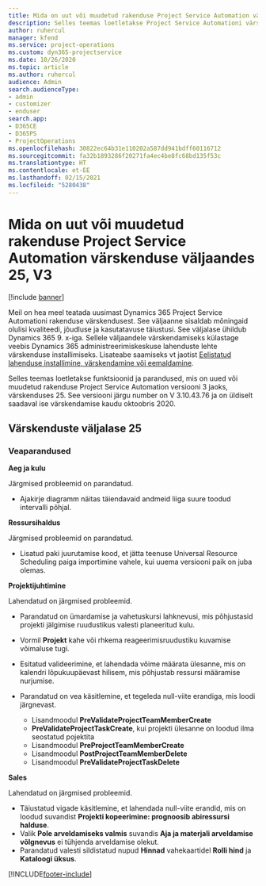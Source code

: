 ```yaml
---
title: Mida on uut või muudetud rakenduse Project Service Automation värskenduse väljaandes 25, V3
description: Selles teemas loetletakse Project Service Automationi värskenduse väljalaske 25, V3 saadaolevaid funktsioone ja parandusi.
author: ruhercul
manager: kfend
ms.service: project-operations
ms.custom: dyn365-projectservice
ms.date: 10/26/2020
ms.topic: article
ms.author: ruhercul
audience: Admin
search.audienceType:
- admin
- customizer
- enduser
search.app:
- D365CE
- D365PS
- ProjectOperations
ms.openlocfilehash: 30822ec64b31e110202a587dd941bdff60116712
ms.sourcegitcommit: fa32b1893286f20271fa4ec4be8fc68bd135f53c
ms.translationtype: HT
ms.contentlocale: et-EE
ms.lasthandoff: 02/15/2021
ms.locfileid: "5280438"
---
```

# <a name="whats-new-or-changed-in-project-service-automation-update-release-25-v3"></a>Mida on uut või muudetud rakenduse Project Service Automation värskenduse väljaandes 25, V3

[!include [banner](../includes/psa-now-project-operations.md)]

Meil on hea meel teatada uusimast Dynamics 365 Project Service Automationi rakenduse värskendusest. See väljaanne sisaldab mõningaid olulisi kvaliteedi, jõudluse ja kasutatavuse täiustusi. See väljalase ühildub Dynamics 365 9. x-iga. Sellele väljaandele värskendamiseks külastage veebis Dynamics 365 administreerimiskeskuse lahenduste lehte värskenduse installimiseks. Lisateabe saamiseks vt jaotist [Eelistatud lahenduse installimine, värskendamine või eemaldamine](https://docs.microsoft.com/power-platform/admin/install-remove-preferred-solution).

Selles teemas loetletakse funktsioonid ja parandused, mis on uued või muudetud rakenduse Project Service Automation versiooni 3 jaoks, värskenduses 25. See versiooni järgu number on V 3.10.43.76 ja on üldiselt saadaval ise värskendamise kaudu oktoobris 2020.

## <a name="update-release-25"></a>Värskenduste väljalase 25

### <a name="bug-fixes"></a>Veaparandused

**Aeg ja kulu**

Järgmised probleemid on parandatud.

- Ajakirje diagramm näitas täiendavaid andmeid liiga suure toodud intervalli põhjal.

**Ressursihaldus**

Järgmised probleemid on parandatud.

- Lisatud paki juurutamise kood, et jätta teenuse Universal Resource Scheduling paiga importimine vahele, kui uuema versiooni paik on juba olemas.

**Projektijuhtimine**

Lahendatud on järgmised probleemid.

- Parandatud on ümardamise ja vahetuskursi lahknevusi, mis põhjustasid projekti jälgimise ruudustikus valesti planeeritud kulu.
- Vormil **Projekt** kahe või rhkema reageerimisruudustiku kuvamise võimaluse tugi.
- Esitatud valideerimine, et lahendada võime määrata ülesanne, mis on kalendri lõpukuupäevast hilisem, mis põhjustab ressursi määramise nurjumise.
- Parandatud on vea käsitlemine, et tegeleda null-viite erandiga, mis loodi järgnevast.

    - Lisandmoodul **PreValidateProjectTeamMemberCreate**
    - **PreValidateProjectTaskCreate**, kui projekti ülesanne on loodud ilma seostatud pojektita
    - Lisandmoodul **PreProjectTeamMemberCreate**
    - Lisandmoodul **PostProjectTeamMemberDelete**
    - Lisandmoodul **PreValidateProjectTaskDelete**

**Sales**

Lahendatud on järgmised probleemid.

- Täiustatud vigade käsitlemine, et lahendada null-viite erandid, mis on loodud suvandist **Projekti kopeerimine: prognoosib abiressursi halduse**.
- Valik **Pole arveldamiseks valmis** suvandis **Aja ja materjali arveldamise võlgnevus** ei tühjenda arveldamise olekut.
- Parandatud valesti sildistatud nupud **Hinnad** vahekaartidel **Rolli hind** ja **Kataloogi üksus**.


[!INCLUDE[footer-include](../includes/footer-banner.md)]